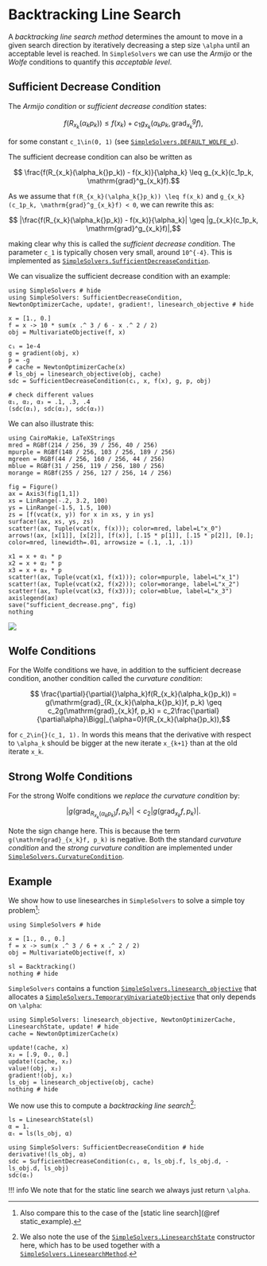 # Backtracking Line Search

A *backtracking line search method* determines the amount to move in a given search direction by iteratively decreasing a step size ``\alpha`` until an acceptable level is reached. In `SimpleSolvers` we can use the *Armijo* or the *Wolfe* conditions to quantify this *acceptable level*.

## Sufficient Decrease Condition

The *Armijo condition* or *sufficient decrease condition* states:

```math
    f(R_{x_k}(\alpha_k{}p_k)) \leq f(x_k) + c_1g_{x_k}(\alpha_k{}p_k, \mathrm{grad}^g_{x_k}f),  
```
for some constant ``c_1\in(0, 1)`` (see [`SimpleSolvers.DEFAULT_WOLFE_ϵ`](@ref)).

The sufficient decrease condition can also be written as 

```math
    \frac{f(R_{x_k}(\alpha_k{}p_k)) - f(x_k)}{\alpha_k} \leq g_{x_k}(c_1p_k, \mathrm{grad}^g_{x_k}f).
```

As we assume that ``f(R_{x_k}(\alpha_k{}p_k)) \leq f(x_k)`` and ``g_{x_k}(c_1p_k, \mathrm{grad}^g_{x_k}f) < 0``, we can rewrite this as:

```math
    |\frac{f(R_{x_k}(\alpha_k{}p_k)) - f(x_k)}{\alpha_k}| \geq |g_{x_k}(c_1p_k, \mathrm{grad}^g_{x_k}f)|,
```

making clear why this is called the *sufficient decrease condition*. The parameter ``c_1`` is typically chosen very small, around ``10^{-4}``. This is implemented as [`SimpleSolvers.SufficientDecreaseCondition`](@ref).

We can visualize the sufficient decrease condition with an example:

```@example sdc
using SimpleSolvers # hide
using SimpleSolvers: SufficientDecreaseCondition, NewtonOptimizerCache, update!, gradient!, linesearch_objective # hide

x = [1., 0.]
f = x -> 10 * sum(x .^ 3 / 6 - x .^ 2 / 2)
obj = MultivariateObjective(f, x)

c₁ = 1e-4
g = gradient(obj, x)
p = -g
# cache = NewtonOptimizerCache(x)
# ls_obj = linesearch_objective(obj, cache)
sdc = SufficientDecreaseCondition(c₁, x, f(x), g, p, obj)

# check different values
α₁, α₂, α₃ = .1, .3, .4
(sdc(α₁), sdc(α₂), sdc(α₃))
```

We can also illustrate this:

```@setup sdc
using CairoMakie, LaTeXStrings
mred = RGBf(214 / 256, 39 / 256, 40 / 256)
mpurple = RGBf(148 / 256, 103 / 256, 189 / 256)
mgreen = RGBf(44 / 256, 160 / 256, 44 / 256)
mblue = RGBf(31 / 256, 119 / 256, 180 / 256)
morange = RGBf(255 / 256, 127 / 256, 14 / 256)

fig = Figure()
ax = Axis3(fig[1,1])
xs = LinRange(-.2, 3.2, 100)
ys = LinRange(-1.5, 1.5, 100)
zs = [f(vcat(x, y)) for x in xs, y in ys]
surface!(ax, xs, ys, zs)
scatter!(ax, Tuple(vcat(x, f(x))); color=mred, label=L"x_0")
arrows!(ax, [x[1]], [x[2]], [f(x)], [.15 * p[1]], [.15 * p[2]], [0.]; color=mred, linewidth=.01, arrowsize = (.1, .1, .1))

x1 = x + α₁ * p
x2 = x + α₂ * p
x3 = x + α₃ * p
scatter!(ax, Tuple(vcat(x1, f(x1))); color=mpurple, label=L"x_1")
scatter!(ax, Tuple(vcat(x2, f(x2))); color=morange, label=L"x_2")
scatter!(ax, Tuple(vcat(x3, f(x3))); color=mblue, label=L"x_3")
axislegend(ax)
save("sufficient_decrease.png", fig)
nothing
```

![](sufficient_decrease.png)

## Wolfe Conditions

For the Wolfe conditions we have, in addition to the sufficient decrease condition, another condition called the *curvature condition*:

```math
    \frac{\partial}{\partial{}\alpha_k}f(R_{x_k}(\alpha_k{}p_k)) = g(\mathrm{grad}_{R_{x_k}(\alpha_k{}p_k)}f, p_k) \geq c_2g(\mathrm{grad}_{x_k}f, p_k) = c_2\frac{\partial}{\partial\alpha}\Bigg|_{\alpha=0}f(R_{x_k}(\alpha{}p_k)),
```

for ``c_2\in{}(c_1, 1).`` In words this means that the derivative with respect to ``\alpha_k`` should be bigger at the new iterate ``x_{k+1}`` than at the old iterate ``x_k``. 

## Strong Wolfe Conditions

For the strong Wolfe conditions we *replace the curvature condition* by:

```math
    |g(\mathrm{grad}_{R_{x_k}(\alpha_k{}p_k)}f, p_k)| < c_2|g(\mathrm{grad}_{x_k}f, p_k)|.
```

Note the sign change here. This is because the term ``g(\mathrm{grad}_{x_k}f, p_k)`` is negative. Both the standard *curvature condition* and the *strong curvature condition* are implemented under [`SimpleSolvers.CurvatureCondition`](@ref).


## Example

We show how to use linesearches in `SimpleSolvers` to solve a simple toy problem[^1]:

[^1]: Also compare this to the case of the [static line search](@ref static_example).

```@example backtracking
using SimpleSolvers # hide

x = [1., 0., 0.]
f = x -> sum(x .^ 3 / 6 + x .^ 2 / 2)
obj = MultivariateObjective(f, x)

sl = Backtracking()
nothing # hide
```

`SimpleSolvers` contains a function [`SimpleSolvers.linesearch_objective`](@ref) that allocates a [`SimpleSolvers.TemporaryUnivariateObjective`](@ref) that only depends on ``\alpha``:

```@example backtracking
using SimpleSolvers: linesearch_objective, NewtonOptimizerCache, LinesearchState, update! # hide
cache = NewtonOptimizerCache(x)

update!(cache, x)
x₂ = [.9, 0., 0.]
update!(cache, x₂)
value!(obj, x₂)
gradient!(obj, x₂)
ls_obj = linesearch_objective(obj, cache)
nothing # hide
```

We now use this to compute a *backtracking line search*[^2]:

[^2]: We also note the use of the [`SimpleSolvers.LinesearchState`](@ref) constructor here, which has to be used together with a [`SimpleSolvers.LinesearchMethod`](@ref).

```@example backtracking
ls = LinesearchState(sl)
α = 1.
αₜ = ls(ls_obj, α)
```

```@example backtracking
using SimpleSolvers: SufficientDecreaseCondition # hide
derivative!(ls_obj, α)
sdc = SufficientDecreaseCondition(c₁, α, ls_obj.f, ls_obj.d, -ls_obj.d, ls_obj)
sdc(αₜ)
```

!!! info
    We note that for the static line search we always just return ``\alpha``.